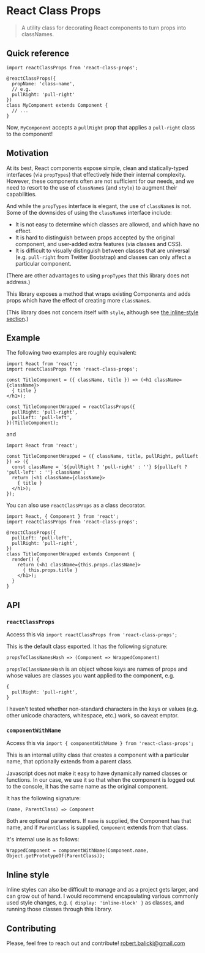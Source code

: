 # React Class Props

> A utility class for decorating React components to turn props into classNames.

## Quick reference

```
import reactClassProps from 'react-class-props';

@reactClassProps({
  propName: 'class-name',
  // e.g.
  pullRight: 'pull-right'
})
class MyComponent extends Component {
  // ...
}
```

Now, `MyComponent` accepts a `pullRight` prop that applies a `pull-right` class to the component!

## Motivation

At its best, React components expose simple, clean and statically-typed interfaces (via `propTypes`) that effectively hide their internal complexity. However, these components often are not sufficient for our needs, and we need to resort to the use of `className`s (and `style`) to augment their capabilities.

And while the `propTypes` interface is elegant, the use of `className`s is not. Some of the downsides of using the `className`s interface include:

* It is not easy to determine which classes are allowed, and which have no effect.
* It is hard to distinguish between props accepted by the original component, and user-added extra features (via classes and CSS).
* It is difficult to visually distinguish between classes that are universal (e.g. `pull-right` from Twitter Bootstrap) and classes can only affect a particular component.

(There are other advantages to using `propTypes` that this library does not address.)

This library exposes a method that wraps existing Components and adds props which have the effect of creating more `className`s.

(This library does not concern itself with `style`, although see [the inline-style section](#style).)

## Example

The following two examples are roughly equivalent:

```
import React from 'react';
import reactClassProps from 'react-class-props';

const TitleComponent = ({ className, title }) => (<h1 className={className}>
  { title }
</h1>);

const TitleComponentWrapped = reactClassProps({
  pullRight: 'pull-right',
  pullLeft: 'pull-left',
})(TitleComponent);
```

and

```
import React from 'react';

const TitleComponentWrapped = ({ className, title, pullRight, pullLeft }) => ({
  const className = `${pullRight ? 'pull-right' : ''} ${pullLeft ? 'pull-left' : ''} className`;
  return (<h1 className={className}>
    { title }
  </h1>);
});
```

You can also use `reactClassProps` as a class decorator.

```
import React, { Component } from 'react';
import reactClassProps from 'react-class-props';

@reactClassProps({
  pullLeft: 'pull-left',
  pullRight: 'pull-right',
})
class TitleComponentWrapped extends Component {
  render() {
    return (<h1 className={this.props.className}>
      { this.props.title }
    </h1>);
  }
}

```

## API

### `reactClassProps`

Access this via `import reactClassProps from 'react-class-props';`

This is the default class exported. It has the following signature:

`propsToClassNamesHash => (Component => WrappedComponent)`

`propsToClassNamesHash` is an object whose keys are names of props and whose values are classes you want applied to the component, e.g.

```
{
  pullRight: 'pull-right',
}
```

I haven't tested whether non-standard characters in the keys or values (e.g. other unicode characters, whitespace, etc.) work, so caveat emptor.

### `componentWithName`

Access this via `import { componentWithName } from 'react-class-props';`

This is an internal utility class that creates a component with a particular name, that optionally extends from a parent class.

Javascript does not make it easy to have dynamically named classes or functions. In our case, we use it so that when the component is logged out to the console, it has the same name as the original component.

It has the following signature:

`(name, ParentClass) => Component`

Both are optional parameters. If `name` is supplied, the Component has that name, and if `ParentClass` is supplied, `Component` extends from that class.

It's internal use is as follows:

`WrappedComponent = componentWithName(Component.name, Object.getPrototypeOf(ParentClass));`

## <a name="style"></a>Inline style

Inline styles can also be difficult to manage and as a project gets larger, and can grow out of hand. I would recommend encapsulating various commonly used style changes, e.g. `{ display: 'inline-block' }` as classes, and running those classes through this library.

## Contributing

Please, feel free to reach out and contribute! [robert.balicki@gmail.com](mailto:robert.balicki@gmail.com)
